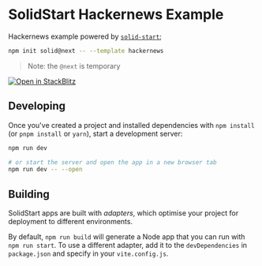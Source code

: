 # SolidStart Hackernews Example

Hackernews example powered by [`solid-start`](https://github.com/ryansolid/solid-start/tree/master/packages/solid-start);

```bash
npm init solid@next -- --template hackernews
```

> Note: the `@next` is temporary

[![Open in StackBlitz](https://developer.stackblitz.com/img/open_in_stackblitz.svg)](https://stackblitz.com/github/solidjs/solid-start/tree/main/examples/hackernews)

## Developing

Once you've created a project and installed dependencies with `npm install` (or `pnpm install` or `yarn`), start a development server:

```bash
npm run dev

# or start the server and open the app in a new browser tab
npm run dev -- --open
```

## Building

SolidStart apps are built with _adapters_, which optimise your project for deployment to different environments.

By default, `npm run build` will generate a Node app that you can run with `npm run start`. To use a different adapter, add it to the `devDependencies` in `package.json` and specify in your `vite.config.js`.
